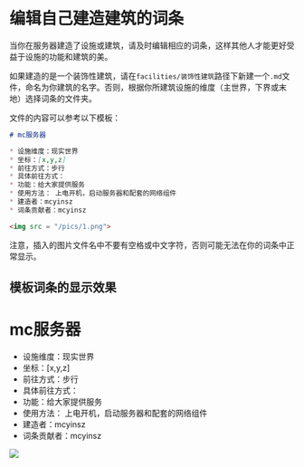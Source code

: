 # 编辑自己建造建筑的词条

当你在服务器建造了设施或建筑，请及时编辑相应的词条，这样其他人才能更好受益于设施的功能和建筑的美。

如果建造的是一个装饰性建筑，请在`facilities/装饰性建筑`路径下新建一个`.md`文件，命名为你建筑的名字。否则，根据你所建筑设施的维度（主世界，下界或末地）选择词条的文件夹。

文件的内容可以参考以下模板：

``` markdown
# mc服务器

* 设施维度：现实世界
* 坐标：[x,y,z]
* 前往方式：步行
* 具体前往方式：
* 功能：给大家提供服务
* 使用方法： 上电开机，启动服务器和配套的网络组件
* 建造者：mcyinsz
* 词条贡献者：mcyinsz

<img src = "/pics/1.png">
```

注意，插入的图片文件名中不要有空格或中文字符，否则可能无法在你的词条中正常显示。

## 模板词条的显示效果

# mc服务器

* 设施维度：现实世界
* 坐标：[x,y,z]
* 前往方式：步行
* 具体前往方式：
* 功能：给大家提供服务
* 使用方法： 上电开机，启动服务器和配套的网络组件
* 建造者：mcyinsz
* 词条贡献者：mcyinsz

<img src = "/pics/1.png">
